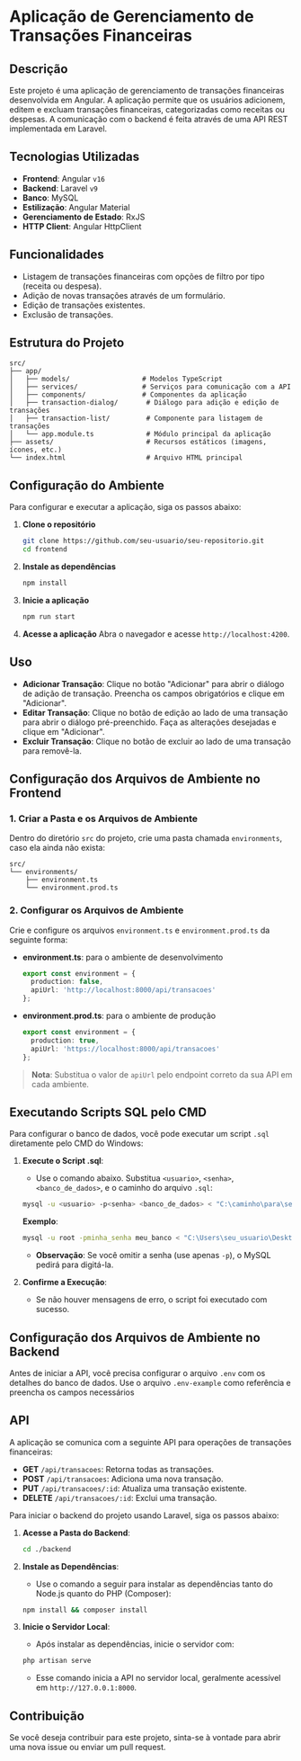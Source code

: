 # Aplicação de Gerenciamento de Transações Financeiras

## Descrição
Este projeto é uma aplicação de gerenciamento de transações financeiras desenvolvida em Angular. A aplicação permite que os usuários adicionem, editem e excluam transações financeiras, categorizadas como receitas ou despesas. A comunicação com o backend é feita através de uma API REST implementada em Laravel.

## Tecnologias Utilizadas
- **Frontend**: Angular `v16`
- **Backend**: Laravel `v9`
- **Banco**: MySQL
- **Estilização**: Angular Material
- **Gerenciamento de Estado**: RxJS
- **HTTP Client**: Angular HttpClient

## Funcionalidades
- Listagem de transações financeiras com opções de filtro por tipo (receita ou despesa).
- Adição de novas transações através de um formulário.
- Edição de transações existentes.
- Exclusão de transações.

## Estrutura do Projeto
```
src/
├── app/
│   ├── models/                  # Modelos TypeScript
│   ├── services/                # Serviços para comunicação com a API
│   ├── components/              # Componentes da aplicação
│   ├── transaction-dialog/       # Diálogo para adição e edição de transações
│   ├── transaction-list/         # Componente para listagem de transações
│   └── app.module.ts             # Módulo principal da aplicação
├── assets/                       # Recursos estáticos (imagens, ícones, etc.)
└── index.html                    # Arquivo HTML principal
```

## Configuração do Ambiente
Para configurar e executar a aplicação, siga os passos abaixo:

1. **Clone o repositório**
   ```bash
   git clone https://github.com/seu-usuario/seu-repositorio.git
   cd frontend
   ```

2. **Instale as dependências**
   ```bash
   npm install
   ```

3. **Inicie a aplicação**
   ```bash
   npm run start
   ```

4. **Acesse a aplicação**
   Abra o navegador e acesse `http://localhost:4200`.

## Uso
- **Adicionar Transação**: Clique no botão "Adicionar" para abrir o diálogo de adição de transação. Preencha os campos obrigatórios e clique em "Adicionar".
- **Editar Transação**: Clique no botão de edição ao lado de uma transação para abrir o diálogo pré-preenchido. Faça as alterações desejadas e clique em "Adicionar".
- **Excluir Transação**: Clique no botão de excluir ao lado de uma transação para removê-la.

## Configuração dos Arquivos de Ambiente no Frontend

### 1. Criar a Pasta e os Arquivos de Ambiente

Dentro do diretório `src` do projeto, crie uma pasta chamada `environments`, caso ela ainda não exista:

```
src/
└── environments/
    ├── environment.ts
    └── environment.prod.ts
```

### 2. Configurar os Arquivos de Ambiente

Crie e configure os arquivos `environment.ts` e `environment.prod.ts` da seguinte forma:

- **environment.ts**: para o ambiente de desenvolvimento

  ```typescript
  export const environment = {
    production: false,
    apiUrl: 'http://localhost:8000/api/transacoes'
  };
  ```

- **environment.prod.ts**: para o ambiente de produção

  ```typescript
  export const environment = {
    production: true,
    apiUrl: 'https://localhost:8000/api/transacoes'
  };
  ```

> **Nota**: Substitua o valor de `apiUrl` pelo endpoint correto da sua API em cada ambiente.


## Executando Scripts SQL pelo CMD

Para configurar o banco de dados, você pode executar um script `.sql` diretamente pelo CMD do Windows:

1. **Execute o Script .sql**:
   - Use o comando abaixo. Substitua `<usuario>`, `<senha>`, `<banco_de_dados>`, e o caminho do arquivo `.sql`:
   ```bash
   mysql -u <usuario> -p<senha> <banco_de_dados> < "C:\caminho\para\seu_script.sql"
   ```

   **Exemplo**:
   ```bash
   mysql -u root -pminha_senha meu_banco < "C:\Users\seu_usuario\Desktop\meu_script.sql"
   ```

   - **Observação**: Se você omitir a senha (use apenas `-p`), o MySQL pedirá para digitá-la.

2. **Confirme a Execução**:
   - Se não houver mensagens de erro, o script foi executado com sucesso.

## Configuração dos Arquivos de Ambiente no Backend
Antes de iniciar a API, você precisa configurar o arquivo `.env` com os detalhes do banco de dados. Use o arquivo `.env-example` como referência e preencha os campos necessários

## API
A aplicação se comunica com a seguinte API para operações de transações financeiras:

- **GET** `/api/transacoes`: Retorna todas as transações.
- **POST** `/api/transacoes`: Adiciona uma nova transação.
- **PUT** `/api/transacoes/:id`: Atualiza uma transação existente.
- **DELETE** `/api/transacoes/:id`: Exclui uma transação.

Para iniciar o backend do projeto usando Laravel, siga os passos abaixo:

1. **Acesse a Pasta do Backend**:
   ```bash
   cd ./backend
   ```

2. **Instale as Dependências**:
   - Use o comando a seguir para instalar as dependências tanto do Node.js quanto do PHP (Composer):
   ```bash
   npm install && composer install
   ```

3. **Inicie o Servidor Local**:
   - Após instalar as dependências, inicie o servidor com:
   ```bash
   php artisan serve
   ```

   - Esse comando inicia a API no servidor local, geralmente acessível em `http://127.0.0.1:8000`.

## Contribuição
Se você deseja contribuir para este projeto, sinta-se à vontade para abrir uma nova issue ou enviar um pull request.
